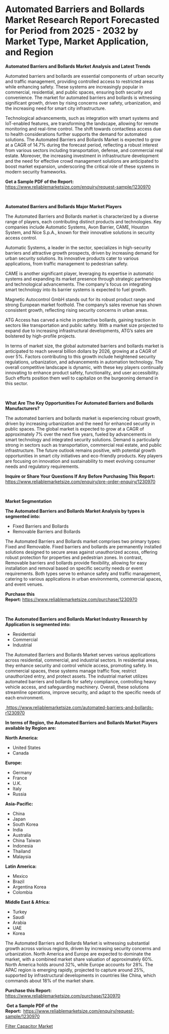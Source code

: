 <p><h1>Automated Barriers and Bollards Market Research Report Forecasted for Period from 2025 -  2032 by Market Type, Market Application, and Region</h1></p><p><strong>Automated Barriers and Bollards Market Analysis and Latest Trends</strong></p>
<p><p>Automated barriers and bollards are essential components of urban security and traffic management, providing controlled access to restricted areas while enhancing safety. These systems are increasingly popular in commercial, residential, and public spaces, ensuring both security and convenience. The market for automated barriers and bollards is witnessing significant growth, driven by rising concerns over safety, urbanization, and the increasing need for smart city infrastructure. </p><p>Technological advancements, such as integration with smart systems and IoT-enabled features, are transforming the landscape, allowing for remote monitoring and real-time control. The shift towards contactless access due to health considerations further supports the demand for automated solutions. The Automated Barriers and Bollards Market is expected to grow at a CAGR of 14.7% during the forecast period, reflecting a robust interest from various sectors including transportation, defense, and commercial real estate. Moreover, the increasing investment in infrastructure development and the need for effective crowd management solutions are anticipated to boost market expansion, underscoring the critical role of these systems in modern security frameworks.</p></p>
<p><strong>Get a Sample PDF of the Report:&nbsp;</strong> <a href="https://www.reliablemarketsize.com/enquiry/request-sample/1230970?utm_campaign=2212&utm_medium=2&utm_source=Github&utm_content=ia&utm_term=18022025&utm_id=automated-barriers-and-bollards">https://www.reliablemarketsize.com/enquiry/request-sample/1230970</a></p>
<p>&nbsp;</p>
<p><strong>Automated Barriers and Bollards Major Market Players</strong></p>
<p><p>The Automated Barriers and Bollards market is characterized by a diverse range of players, each contributing distinct products and technologies. Key companies include Automatic Systems, Avon Barrier, CAME, Houston System, and Nice S.p.A., known for their innovative solutions in security access control. </p><p>Automatic Systems, a leader in the sector, specializes in high-security barriers and attractive growth prospects, driven by increasing demand for urban security solutions. Its innovative products cater to various applications, from traffic management to pedestrian safety. </p><p>CAME is another significant player, leveraging its expertise in automatic systems and expanding its market presence through strategic partnerships and technological advancements. The company's focus on integrating smart technology into its barrier systems is expected to fuel growth.</p><p>Magnetic Autocontrol GmbH stands out for its robust product range and strong European market foothold. The company’s sales revenue has shown consistent growth, reflecting rising security concerns in urban areas.</p><p>ATG Access has carved a niche in protective bollards, gaining traction in sectors like transportation and public safety. With a market size projected to expand due to increasing infrastructural developments, ATG’s sales are bolstered by high-profile projects.</p><p>In terms of market size, the global automated barriers and bollards market is anticipated to reach several billion dollars by 2026, growing at a CAGR of over 5%. Factors contributing to this growth include heightened security regulations, urbanization, and advancements in automation technology. The overall competitive landscape is dynamic, with these key players continually innovating to enhance product safety, functionality, and user accessibility. Such efforts position them well to capitalize on the burgeoning demand in this sector.</p></p>
<p>&nbsp;</p>
<p><strong>What Are The Key Opportunities For Automated Barriers and Bollards Manufacturers?</strong></p>
<p><p>The automated barriers and bollards market is experiencing robust growth, driven by increasing urbanization and the need for enhanced security in public spaces. The global market is expected to grow at a CAGR of approximately 7% over the next five years, fueled by advancements in smart technology and integrated security solutions. Demand is particularly strong in sectors such as transportation, commercial real estate, and public infrastructure. The future outlook remains positive, with potential growth opportunities in smart city initiatives and eco-friendly products. Key players are focusing on innovation and sustainability to meet evolving consumer needs and regulatory requirements.</p></p>
<p><strong>Inquire or Share Your Questions If Any Before Purchasing This Report:</strong> <a href="https://www.reliablemarketsize.com/enquiry/pre-order-enquiry/1230970?utm_campaign=2212&utm_medium=2&utm_source=Github&utm_content=ia&utm_term=18022025&utm_id=automated-barriers-and-bollards">https://www.reliablemarketsize.com/enquiry/pre-order-enquiry/1230970</a></p>
<p>&nbsp;</p>
<p><strong>Market Segmentation</strong></p>
<p><strong>The Automated Barriers and Bollards Market Analysis by types is segmented into:</strong></p>
<p><ul><li>Fixed Barriers and Bollards</li><li>Removable Barriers and Bollards</li></ul></p>
<p><p>The Automated Barriers and Bollards market comprises two primary types: Fixed and Removable. Fixed barriers and bollards are permanently installed solutions designed to secure areas against unauthorized access, offering robust protection for properties and pedestrian zones. In contrast, Removable barriers and bollards provide flexibility, allowing for easy installation and removal based on specific security needs or event requirements. Both types serve to enhance safety and traffic management, catering to various applications in urban environments, commercial spaces, and event venues.</p></p>
<p><strong>Purchase this Report:&nbsp;</strong><a href="https://www.reliablemarketsize.com/purchase/1230970?utm_campaign=2212&utm_medium=2&utm_source=Github&utm_content=ia&utm_term=18022025&utm_id=automated-barriers-and-bollards">https://www.reliablemarketsize.com/purchase/1230970</a></p>
<p>&nbsp;</p>
<p><strong>The Automated Barriers and Bollards Market Industry Research by Application is segmented into:</strong></p>
<p><ul><li>Residential</li><li>Commercial</li><li>Industrial</li></ul></p>
<p><p>The Automated Barriers and Bollards Market serves various applications across residential, commercial, and industrial sectors. In residential areas, they enhance security and control vehicle access, promoting safety. In commercial spaces, these systems manage traffic flow, restrict unauthorized entry, and protect assets. The industrial market utilizes automated barriers and bollards for safety compliance, controlling heavy vehicle access, and safeguarding machinery. Overall, these solutions streamline operations, improve security, and adapt to the specific needs of each environment.</p></p>
<p><a href="https://www.reliablemarketsize.com/automated-barriers-and-bollards-r1230970?utm_campaign=2212&utm_medium=2&utm_source=Github&utm_content=ia&utm_term=18022025&utm_id=automated-barriers-and-bollards">&nbsp;https://www.reliablemarketsize.com/automated-barriers-and-bollards-r1230970</a></p>
<p><strong>In terms of Region, the Automated Barriers and Bollards Market Players available by Region are:</strong></p>
<p>
    <p> <strong> North America: </strong>
        <ul>
            <li>United States</li>
            <li>Canada</li>
        </ul>
        </p> 
    <p> <strong> Europe: </strong>
        <ul>
            <li>Germany</li>
            <li>France</li>
            <li>U.K.</li>
            <li>Italy</li>
            <li>Russia</li>
        </ul>
        </p> 
    <p> <strong> Asia-Pacific: </strong>
        <ul>
            <li>China</li>
            <li>Japan</li>
            <li>South Korea</li>
            <li>India</li>
            <li>Australia</li>
            <li>China Taiwan</li>
            <li>Indonesia</li>
            <li>Thailand</li>
            <li>Malaysia</li>
        </ul>
        </p> 
    <p> <strong> Latin America: </strong>
        <ul>
            <li>Mexico</li>
            <li>Brazil</li>
            <li>Argentina Korea</li>
            <li>Colombia</li>
        </ul>
        </p> 
    <p> <strong> Middle East & Africa: </strong>
        <ul>
            <li>Turkey</li>
            <li>Saudi</li>
            <li>Arabia</li>
            <li>UAE</li>
            <li>Korea</li>
        </ul>
    </p>
    </p>
<p><p>The Automated Barriers and Bollards Market is witnessing substantial growth across various regions, driven by increasing security concerns and urbanization. North America and Europe are expected to dominate the market, with a combined market share valuation of approximately 60%. North America holds around 32%, while Europe accounts for 28%. The APAC region is emerging rapidly, projected to capture around 25%, supported by infrastructural developments in countries like China, which commands about 18% of the market share.</p></p>
<p><strong>Purchase this Report: </strong><a href="https://www.reliablemarketsize.com/purchase/1230970?utm_campaign=2212&utm_medium=2&utm_source=Github&utm_content=ia&utm_term=18022025&utm_id=automated-barriers-and-bollards">https://www.reliablemarketsize.com/purchase/1230970</a></p>
<p>&nbsp;<strong>Get a Sample PDF of the Report:&nbsp;&nbsp;</strong><a href="https://www.reliablemarketsize.com/enquiry/request-sample/1230970?utm_campaign=2212&utm_medium=2&utm_source=Github&utm_content=ia&utm_term=18022025&utm_id=automated-barriers-and-bollards">https://www.reliablemarketsize.com/enquiry/request-sample/1230970</a></p>
<p><strong></strong></p>
<p><p><a href="https://github.com/gullattedenna/Market-Research-Report-List-1/blob/main/filter-capacitor-market.md?utm_campaign=2212&utm_medium=2&utm_source=Github&utm_content=ia&utm_term=18022025&utm_id=automated-barriers-and-bollards">Filter Capacitor Market</a></p></p>